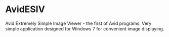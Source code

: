 # AvidESIV
Avid Extremely Simple Image Viewer - the first of Avid programs. Very simple application designed for Windows 7 for convenient image displaying.
